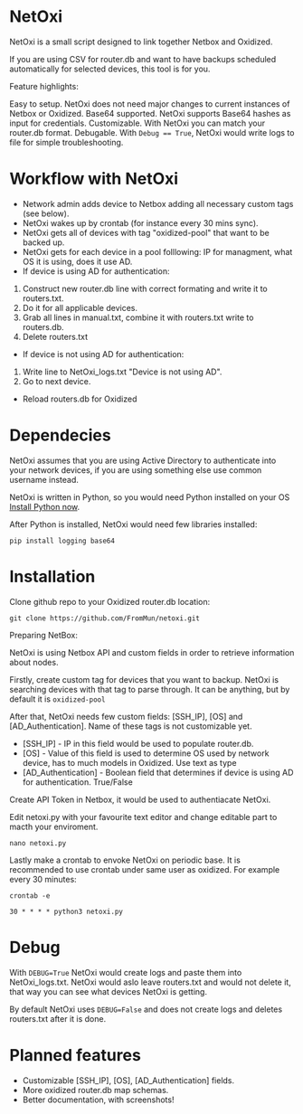 # NetOxi

NetOxi is a small script designed to link together Netbox and Oxidized.

If you are using CSV for router.db and want to have backups scheduled automatically for selected devices, this tool is for you.

Feature highlights:

Easy to setup. NetOxi does not need major changes to current instances of Netbox or Oxidized.
Base64 supported. NetOxi supports Base64 hashes as input for credentials.
Customizable. With NetOxi you can match your router.db format.
Debugable. With ```Debug == True```, NetOxi would write logs to file for simple troubleshooting.

# Workflow with NetOxi

- Network admin adds device to Netbox adding all necessary custom tags (see below).
- NetOxi wakes up by crontab (for instance every 30 mins sync).
- NetOxi gets all of devices with tag "oxidized-pool" that want to be backed up.
- NetOxi gets for each device in a pool folllowing: IP for managment, what OS it is using, does it use AD.
- If device is using AD for authentication:
1) Construct new router.db line with correct formating and write it to routers.txt.
2) Do it for all applicable devices.
3) Grab all lines in manual.txt, combine it with routers.txt write to routers.db.
4) Delete routers.txt

- If device is not using AD for authentication:
1) Write line to NetOxi_logs.txt "Device is not using AD".
2) Go to next device.

- Reload routers.db for Oxidized

# Dependecies

NetOxi assumes that you are using Active Directory to authenticate into your network devices, if you are using something else use common username instead.

NetOxi is written in Python, so you would need Python installed on your OS
[Install Python now](https://www.python.org/downloads/).

After Python is installed, NetOxi would need few libraries installed:

```
pip install logging base64
```

# Installation

Clone github repo to your Oxidized router.db location:

```
git clone https://github.com/FromMun/netoxi.git
```

Preparing NetBox:

NetOxi is using Netbox API and custom fields in order to retrieve information about nodes.

Firstly, create custom tag for devices that you want to backup. NetOxi is searching devices with that tag to parse through. It can be anything, but by default it is ```oxidized-pool```

After that, NetOxi needs few custom fields: [SSH_IP], [OS] and [AD_Authentication]. Name of these tags is not customizable yet.

- [SSH_IP] - IP in this field would be used to populate router.db. 
- [OS] - Value of this field is used to determine OS used by network device, has to much models in Oxidized. Use text as type
- [AD_Authentication] - Boolean field that determines if device is using AD for authentication. True/False

Create API Token in Netbox, it would be used to authentiacate NetOxi. 

Edit netoxi.py with your favourite text editor and change editable part to macth your enviroment.

```
nano netoxi.py
```

Lastly make a crontab to envoke NetOxi on periodic base. It is recommended to use crontab under same user as oxidized.
For example every 30 minutes:

```
crontab -e 

30 * * * * python3 netoxi.py
```

# Debug

With ```DEBUG=True``` NetOxi would create logs and paste them into NetOxi_logs.txt. NetOxi would aslo leave routers.txt and would not delete it, that way you can see what devices NetOxi is getting.

By default NetOxi uses ```DEBUG=False``` and does not create logs and deletes routers.txt after it is done.

# Planned features

- Customizable [SSH_IP], [OS], [AD_Authentication] fields.
- More oxidized router.db map schemas. 
- Better documentation, with screenshots!
